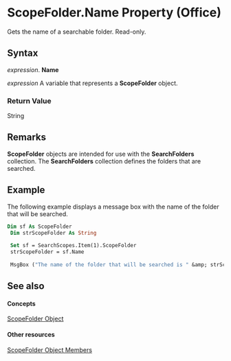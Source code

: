 
# ScopeFolder.Name Property (Office)

Gets the name of a searchable folder. Read-only.


## Syntax

 _expression_. **Name**

 _expression_ A variable that represents a **ScopeFolder** object.


### Return Value

String


## Remarks

 **ScopeFolder** objects are intended for use with the **SearchFolders** collection. The **SearchFolders** collection defines the folders that are searched.


## Example

The following example displays a message box with the name of the folder that will be searched.


```vb
Dim sf As ScopeFolder 
 Dim strScopeFolder As String 
 
 Set sf = SearchScopes.Item(1).ScopeFolder 
 strScopeFolder = sf.Name 
 
 MsgBox ("The name of the folder that will be searched is " &amp; strScopeFolder) 

```


## See also


#### Concepts


[ScopeFolder Object](fe46c1ad-fd60-a698-23dd-04d0631ac403.md)
#### Other resources


[ScopeFolder Object Members](fff43b61-3635-48cf-1960-38ac5ec666d8.md)